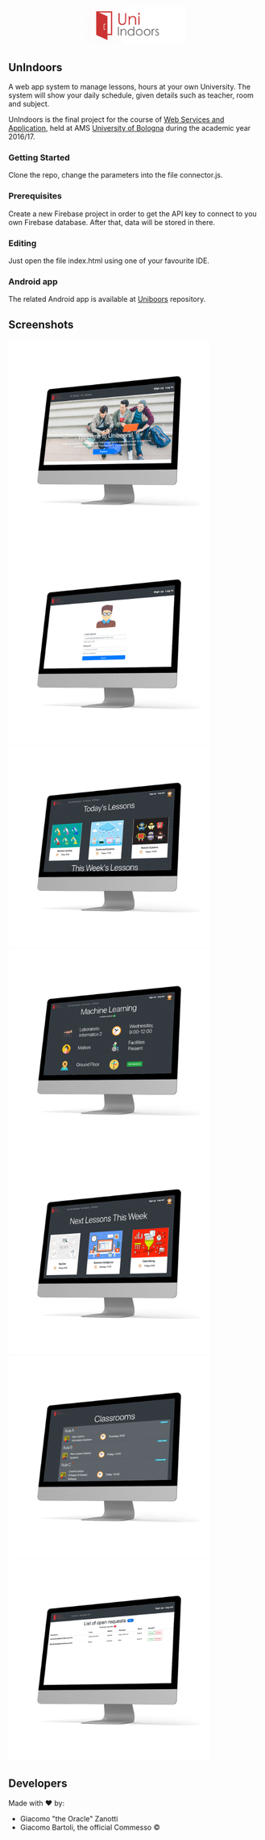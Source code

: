 <center><img src="logo.png" alt="UnIndoors" width="200px"></center>

## UnIndoors

A web app system to manage lessons, hours at your own University. The system will show your daily schedule, given details such as teacher, room and subject.

UnIndoors is the final project for the course of [Web Services and Application](http://www.engineeringarchitecture.unibo.it/en/programmes/course-unit-catalogue/course-unit/2016/412604), held at AMS [University of Bologna](http://www.unibo.it) during the academic year 2016/17.


### Getting Started

Clone the repo, change the parameters into the file connector.js.

### Prerequisites ###

Create a new Firebase project in order to get the API key to connect to you own Firebase database. After that, data will be stored in there.
 
### Editing ###

Just open the file index.html using one of your favourite IDE.

### Android app ###
The related Android app is available at [Uniboors](https://github.com/giacomobartoli/Uniboors) repository.
 
## Screenshots ##
 
<img src="screen/s1.jpg" alt="Homepage" width="400px"><img src="screen/s2.jpg" alt="Log in" width="400px"><img src="screen/s3.jpg" alt="Today schedule" width="400px"><img src="screen/s4.jpg" alt="Details" width="400px"><img src="screen/s5.jpg" alt="This week schedule" width="400px"><img src="screen/s6.jpg" alt="Places" width="400px"><img src="screen/s7.jpg" alt="Operator's backend" width="400px">

## Developers ##
Made with ❤️ by:

 - Giacomo "the Oracle" Zanotti
 - Giacomo Bartoli, the official Commesso &copy;




